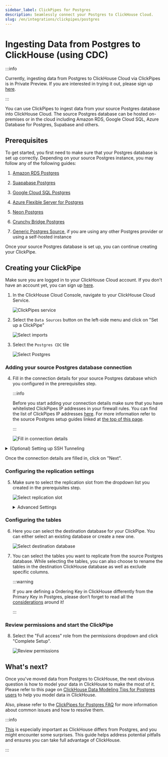 ```yaml
---
sidebar_label: ClickPipes for Postgres
description: Seamlessly connect your Postgres to ClickHouse Cloud.
slug: /en/integrations/clickpipes/postgres
---
```


# Ingesting Data from Postgres to ClickHouse (using CDC)

:::info

Currently, ingesting data from Postgres to ClickHouse Cloud via ClickPipes is in Private Preview. If you are interested in trying it out, please sign up [here](https://clickpipes.peerdb.io/).

:::


You can use ClickPipes to ingest data from your source Postgres database into ClickHouse Cloud. The source Postgres database can be hosted on-premises or in the cloud including Amazon RDS, Google Cloud SQL, Azure Database for Postgres, Supabase and others.


## Prerequisites

To get started, you first need to make sure that your Postgres database is set up correctly. Depending on your source Postgres instance, you may follow any of the following guides:

1. [Amazon RDS Postgres](./postgres/source/rds)

2. [Suapabase Postgres](./postgres/source/supabase)

3. [Google Cloud SQL Postgres](./postgres/source/google-cloudsql)

4. [Azure Flexible Server for Postgres](./postgres/source/azure-flexible-server-postgres)

5. [Neon Postgres](./postgres/source/neon-postgres)

6. [Crunchy Bridge Postgres](./postgres/source/crunchy-postgres)

7. [Generic Postgres Source](./postgres/source/generic), if you are using any other Postgres provider or using a self-hosted instance


Once your source Postgres database is set up, you can continue creating your ClickPipe.

## Creating your ClickPipe

Make sure you are logged in to your ClickHouse Cloud account. If you don't have an account yet, you can sign up [here](https://cloud.clickhouse.com/).

[//]: # (   TODO update image here)
1. In the ClickHouse Cloud Console, navigate to your ClickHouse Cloud Service.

   ![ClickPipes service](./../images/cp_service.png)

2. Select the `Data Sources` button on the left-side menu and click on "Set up a ClickPipe"

   ![Select imports](./../images/cp_step0.png)

3. Select the `Postgres CDC` tile

   ![Select Postgres](./images/postgres-tile.jpg)

### Adding your source Postgres database connection

4. Fill in the connection details for your source Postgres database which you configured in the prerequisites step.

   :::info

   Before you start adding your connection details make sure that you have whitelisted ClickPipes IP addresses in your firewall rules. You can find the list of ClickPipes IP addresses [here](../index.md#list-of-static-ips).
   For more information refer to the source Postgres setup guides linked at [the top of this page](#prerequisites).

   :::

   ![Fill in connection details](./images/postgres-connection-details.jpg)

<details>
<summary> (Optional) Setting up SSH Tunneling </summary>


You can specify SSH tunneling details if your source Postgres database is not publicly accessible.

1. Enable the "Use SSH Tunnelling" toggle.
2. Fill in the SSH connection details.

   ![SSH tunneling](./images/ssh-tunnel.jpg)

3. To use Key-based authentication, click on "Revoke and generate key pair" to generate a new key pair and copy the generated public key to your SSH server under `~/.ssh/authorized_keys`.
4. Click on "Verify Connection" to verify the connection.

:::note

Make sure to whitelist [ClickPipes IP addresses](../clickpipes#list-of-static-ips) in your firewall rules for the SSH bastion host so that ClickPipes can establish the SSH tunnel.

:::
</details>

Once the connection details are filled in, click on "Next".

### Configuring the replication settings

5. Make sure to select the replication slot from the dropdown list you created in the prerequisites step.

   ![Select replication slot](./images/select-replication-slot.jpg)

   <details>

   <summary>Advanced Settings</summary>

   You can configure the Advanced settings if needed. A brief description of each setting is provided below:
   - **Sync interval**: This is the interval at which ClickPipes will poll the source database for changes. This has implication on the destination ClickHouse service, for cost-sensitive users we recommend to keep this at a higher value (over `3600`).
   - **Parallel threads for initial load**: This is the number of parallel workers that will be used to fetch the initial snapshot. This is useful when you have a large number of tables and you want to control the number of parallel workers used to fetch the initial snapshot. This setting is per-table.
   - **Pull batch size**: The number of rows to fetch in a single batch. This is a best effort setting and may not be respected in all cases.
   - **Snapshot number of rows per partition**: This is the number of rows that will be fetched in each partition during the initial snapshot. This is useful when you have a large number of rows in your tables and you want to control the number of rows fetched in each partition.
   - **Snapshot number of tables in parallel**: This is the number of tables that will be fetched in parallel during the initial snapshot. This is useful when you have a large number of tables and you want to control the number of tables fetched in parallel.

   </details>

### Configuring the tables

6. Here you can select the destination database for your ClickPipe. You can either select an existing database or create a new one.

   ![Select destination database](./images/select-destination-db.jpg)

7. You can select the tables you want to replicate from the source Postgres database. While selecting the tables, you can also choose to rename the tables in the destination ClickHouse database as well as exclude specific columns.

   :::warning

   If you are defining a Ordering Key in ClickHouse differently from the Primary Key in Postgres, please don’t forget to read all the [considerations](https://docs.peerdb.io/mirror/ordering-key-different) around it!
   
   :::

### Review permissions and start the ClickPipe

8. Select the "Full access" role from the permissions dropdown and click "Complete Setup".

   ![Review permissions](./images/ch-permissions.jpg)


## What's next?

Once you've moved data from Postgres to ClickHouse, the next obvious question is how to model your data in ClickHouse to make the most of it. Please refer to this page on [ClickHouse Data Modeling Tips for Postgres users](https://docs.peerdb.io/bestpractices/clickhouse_datamodeling) to help you model data in ClickHouse.

Also, please refer to the [ClickPipes for Postgres FAQ](./faq) for more information about common issues and how to resolve them.

:::info

[This](https://docs.peerdb.io/bestpractices/clickhouse_datamodeling) is especially important as ClickHouse differs from Postgres, and you might encounter some surprises. This guide helps address potential pitfalls and ensures you can take full advantage of ClickHouse.

:::


